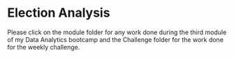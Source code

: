 # Election Analysis
Please click on the module folder for any work done during the third module of my Data Analytics bootcamp and the Challenge folder for the work done for the weekly challenge.
